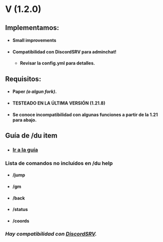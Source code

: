 # V (1.2.0)

## Implementamos:
- #### Small improvements
- #### Compatibilidad con DiscordSRV para adminchat!
  - #### Revisar la config.yml para detalles.
## Requisitos:
- #### Paper _(o algun fork)_.
- #### TESTEADO EN LA ÚLTIMA VERSIÓN (1.21.8)
- #### Se conoce incompatibilidad con algunas funciones a partir de la 1.21 para abajo.

## Guía de /du item
- ### [Ir a la guía](src/main/java/mp/dottiewh/items/README.MD)

### Lista de comandos no incluídos en /du help
- #### /jump
- #### /gm
- #### /back
- #### /status
- #### /coords


### _Hay compatibilidad con **[DiscordSRV](https://www.spigotmc.org/resources/discordsrv.18494/)**._

